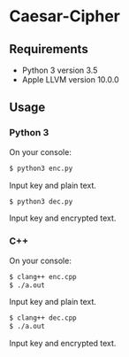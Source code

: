 # Caesar-Cipher
## Requirements
* Python 3 version 3.5
* Apple LLVM version 10.0.0

## Usage
### Python 3
On your console:

```sh
$ python3 enc.py
```
Input key and plain text.

```sh
$ python3 dec.py
```
Input key and encrypted text.

### C++
On your console:
```sh
$ clang++ enc.cpp
$ ./a.out
```
Input key and plain text.

```sh
$ clang++ dec.cpp
$ ./a.out
```
Input key and encrypted text.
